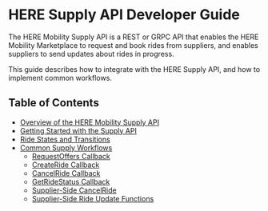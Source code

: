 # HERE Supply API Developer Guide #

The HERE Mobility Supply API is a REST or GRPC API that enables the HERE Mobility Marketplace to request and book rides from suppliers, and enables suppliers to send updates about rides in progress.

This guide describes how to integrate with the HERE Supply API, and how to implement common workflows.

## Table of Contents ##

- [Overview of the HERE Mobility Supply API](SupplyDevGuide_Overview.md)
- [Getting Started with the Supply API](SupplyDevGuide_GettingStarted.md)
- [Ride States and Transitions](SupplyDevGuide_RideStates.md)
- [Common Supply Workflows](SupplyDevGuide_CommonWorkflows.md)
	- [RequestOffers Callback](SupplyDevGuide_RequestOffers.md)
	- [CreateRide Callback](SupplyDevGuide_CreateRide.md)
	- [CancelRide Callback](SupplyDevGuide_DispatchCancelRide.md)
	- [GetRideStatus Callback](SupplyDevGuide_GetRideStatus.md)
	- [Supplier-Side CancelRide](SupplyDevGuide_SupplierCancelRide.md)
	- [Supplier-Side Ride Update Functions](SupplyDevGuide_SupplierUpdateFunctions.md)

